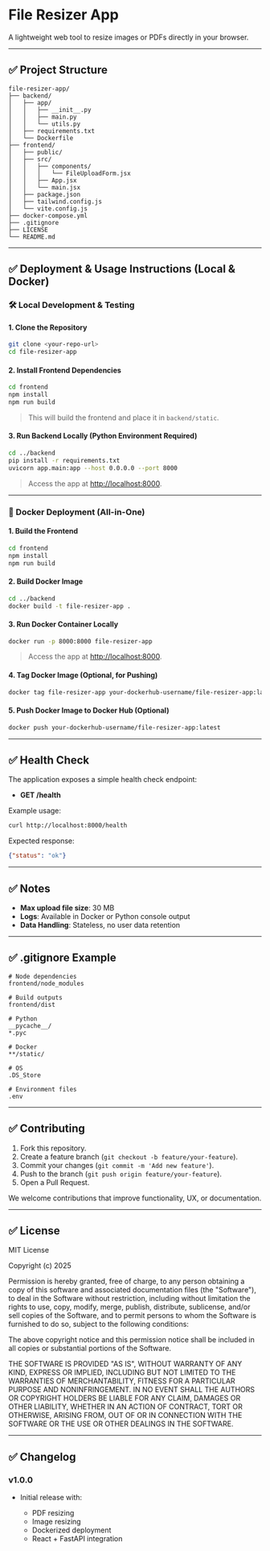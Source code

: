 # File Resizer App

A lightweight web tool to resize images or PDFs directly in your browser.

---

## ✅ Project Structure

```
file-resizer-app/
├── backend/
│   ├── app/
│   │   ├── __init__.py
│   │   ├── main.py
│   │   └── utils.py
│   ├── requirements.txt
│   └── Dockerfile
├── frontend/
│   ├── public/
│   ├── src/
│   │   ├── components/
│   │   │   └── FileUploadForm.jsx
│   │   ├── App.jsx
│   │   └── main.jsx
│   ├── package.json
│   ├── tailwind.config.js
│   └── vite.config.js
├── docker-compose.yml
├── .gitignore
├── LICENSE
└── README.md
```

---

## ✅ Deployment & Usage Instructions (Local & Docker)

### 🛠️ Local Development & Testing

#### 1. Clone the Repository

```bash
git clone <your-repo-url>
cd file-resizer-app
```

#### 2. Install Frontend Dependencies

```bash
cd frontend
npm install
npm run build
```

> This will build the frontend and place it in `backend/static`.

#### 3. Run Backend Locally (Python Environment Required)

```bash
cd ../backend
pip install -r requirements.txt
uvicorn app.main:app --host 0.0.0.0 --port 8000
```

> Access the app at [http://localhost:8000](http://localhost:8000).

---

### 🐳 Docker Deployment (All-in-One)

#### 1. Build the Frontend

```bash
cd frontend
npm install
npm run build
```

#### 2. Build Docker Image

```bash
cd ../backend
docker build -t file-resizer-app .
```

#### 3. Run Docker Container Locally

```bash
docker run -p 8000:8000 file-resizer-app
```

> Access the app at [http://localhost:8000](http://localhost:8000).

#### 4. Tag Docker Image (Optional, for Pushing)

```bash
docker tag file-resizer-app your-dockerhub-username/file-resizer-app:latest
```

#### 5. Push Docker Image to Docker Hub (Optional)

```bash
docker push your-dockerhub-username/file-resizer-app:latest
```

---

## ✅ Health Check

The application exposes a simple health check endpoint:

* **GET /health**

Example usage:

```bash
curl http://localhost:8000/health
```

Expected response:

```json
{"status": "ok"}
```

---

## ✅ Notes

* **Max upload file size**: 30 MB
* **Logs**: Available in Docker or Python console output
* **Data Handling**: Stateless, no user data retention

---

## ✅ .gitignore Example

```
# Node dependencies
frontend/node_modules

# Build outputs
frontend/dist

# Python
__pycache__/
*.pyc

# Docker
**/static/

# OS
.DS_Store

# Environment files
.env
```

---

## ✅ Contributing

1. Fork this repository.
2. Create a feature branch (`git checkout -b feature/your-feature`).
3. Commit your changes (`git commit -m 'Add new feature'`).
4. Push to the branch (`git push origin feature/your-feature`).
5. Open a Pull Request.

We welcome contributions that improve functionality, UX, or documentation.

---

## ✅ License

MIT License

Copyright (c) 2025

Permission is hereby granted, free of charge, to any person obtaining a copy
of this software and associated documentation files (the "Software"), to deal
in the Software without restriction, including without limitation the rights
to use, copy, modify, merge, publish, distribute, sublicense, and/or sell
copies of the Software, and to permit persons to whom the Software is
furnished to do so, subject to the following conditions:

The above copyright notice and this permission notice shall be included in all
copies or substantial portions of the Software.

THE SOFTWARE IS PROVIDED "AS IS", WITHOUT WARRANTY OF ANY KIND, EXPRESS OR
IMPLIED, INCLUDING BUT NOT LIMITED TO THE WARRANTIES OF MERCHANTABILITY,
FITNESS FOR A PARTICULAR PURPOSE AND NONINFRINGEMENT. IN NO EVENT SHALL THE
AUTHORS OR COPYRIGHT HOLDERS BE LIABLE FOR ANY CLAIM, DAMAGES OR OTHER
LIABILITY, WHETHER IN AN ACTION OF CONTRACT, TORT OR OTHERWISE, ARISING FROM,
OUT OF OR IN CONNECTION WITH THE SOFTWARE OR THE USE OR OTHER DEALINGS IN THE
SOFTWARE.

---

## ✅ Changelog

### v1.0.0

* Initial release with:

  * PDF resizing
  * Image resizing
  * Dockerized deployment
  * React + FastAPI integration
